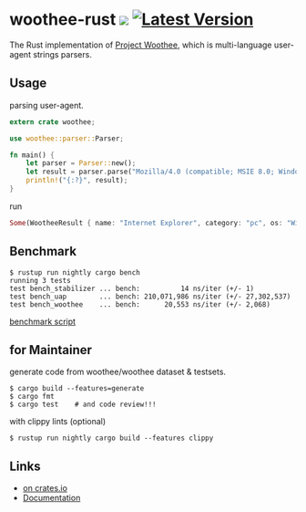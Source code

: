 # woothee-rust [![](https://travis-ci.org/woothee/woothee-rust.svg?branch=master)](https://travis-ci.org/woothee/woothee-rust) [![Latest Version](https://img.shields.io/crates/v/woothee.svg)](https://crates.io/crates/woothee)

The Rust implementation of [Project Woothee](https://github.com/woothee/woothee),
which is multi-language user-agent strings parsers.


## Usage

parsing user-agent.

```rust
extern crate woothee;

use woothee::parser::Parser;

fn main() {
    let parser = Parser::new();
    let result = parser.parse("Mozilla/4.0 (compatible; MSIE 8.0; Windows NT 6.1; Trident/4.0)");
    println!("{:?}", result);
}
```

run
```rust
Some(WootheeResult { name: "Internet Explorer", category: "pc", os: "Windows 7", os_version: "NT 6.1", browser_type: "UNKNOWN", version: "8.0", vendor: "Microsoft" })
```


## Benchmark
```
$ rustup run nightly cargo bench
running 3 tests
test bench_stabilizer ... bench:          14 ns/iter (+/- 1)
test bench_uap        ... bench: 210,071,986 ns/iter (+/- 27,302,537)
test bench_woothee    ... bench:      20,553 ns/iter (+/- 2,068)
```
[benchmark script](https://github.com/woothee/woothee-rust/blob/master/benches/benchmark.rs)


## for Maintainer
generate code from woothee/woothee dataset & testsets.

```
$ cargo build --features=generate
$ cargo fmt
$ cargo test    # and code review!!!
```

with clippy lints (optional)

```
$ rustup run nightly cargo build --features clippy
```


## Links
* [on crates.io](https://crates.io/crates/woothee)
* [Documentation](https://woothee.github.com/woothee-rust/woothee)

